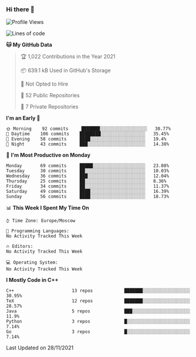 ### Hi there 👋

<!--
**SemenMartynov/SemenMartynov** is a ✨ _special_ ✨ repository because its `README.md` (this file) appears on your GitHub profile.

Here are some ideas to get you started:

- 🔭 I’m currently working on ...
- 🌱 I’m currently learning ...
- 👯 I’m looking to collaborate on ...
- 🤔 I’m looking for help with ...
- 💬 Ask me about ...
- 📫 How to reach me: ...
- 😄 Pronouns: ...
- ⚡ Fun fact: ...
-->

<!--START_SECTION:waka-->
![Profile Views](http://img.shields.io/badge/Profile%20Views-1-blue)

![Lines of code](https://img.shields.io/badge/From%20Hello%20World%20I%27ve%20Written-2.1%20million%20lines%20of%20code-blue)

**🐱 My GitHub Data** 

> 🏆 1,022 Contributions in the Year 2021
 > 
> 📦 639.1 kB Used in GitHub's Storage 
 > 
> 🚫 Not Opted to Hire
 > 
> 📜 52 Public Repositories 
 > 
> 🔑 7 Private Repositories  
 > 
**I'm an Early 🐤** 

```text
🌞 Morning    92 commits     ███████░░░░░░░░░░░░░░░░░░   30.77% 
🌆 Daytime    106 commits    ████████░░░░░░░░░░░░░░░░░   35.45% 
🌃 Evening    58 commits     ████░░░░░░░░░░░░░░░░░░░░░   19.4% 
🌙 Night      43 commits     ███░░░░░░░░░░░░░░░░░░░░░░   14.38%

```
📅 **I'm Most Productive on Monday** 

```text
Monday       69 commits     █████░░░░░░░░░░░░░░░░░░░░   23.08% 
Tuesday      30 commits     ██░░░░░░░░░░░░░░░░░░░░░░░   10.03% 
Wednesday    36 commits     ███░░░░░░░░░░░░░░░░░░░░░░   12.04% 
Thursday     25 commits     ██░░░░░░░░░░░░░░░░░░░░░░░   8.36% 
Friday       34 commits     ██░░░░░░░░░░░░░░░░░░░░░░░   11.37% 
Saturday     49 commits     ████░░░░░░░░░░░░░░░░░░░░░   16.39% 
Sunday       56 commits     ████░░░░░░░░░░░░░░░░░░░░░   18.73%

```


📊 **This Week I Spent My Time On** 

```text
⌚︎ Time Zone: Europe/Moscow

💬 Programming Languages: 
No Activity Tracked This Week

🔥 Editors: 
No Activity Tracked This Week

💻 Operating System: 
No Activity Tracked This Week

```

**I Mostly Code in C++** 

```text
C++                      13 repos            ███████░░░░░░░░░░░░░░░░░░   30.95% 
TeX                      12 repos            ███████░░░░░░░░░░░░░░░░░░   28.57% 
Java                     5 repos             ███░░░░░░░░░░░░░░░░░░░░░░   11.9% 
Python                   3 repos             █░░░░░░░░░░░░░░░░░░░░░░░░   7.14% 
Go                       3 repos             █░░░░░░░░░░░░░░░░░░░░░░░░   7.14%

```



 Last Updated on 28/11/2021
<!--END_SECTION:waka-->